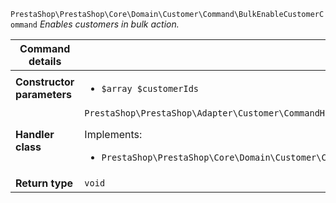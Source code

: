 `PrestaShop\PrestaShop\Core\Domain\Customer\Command\BulkEnableCustomerCommand`
_Enables customers in bulk action._

| Command details            |    |
| -------------------------- | -- |
| **Constructor parameters** | <ul> <li>`$array $customerIds`</li> </ul> |
| **Handler class**          | `PrestaShop\PrestaShop\Adapter\Customer\CommandHandler\BulkEnableCustomerHandler`  <p> Implements: </p> <ul>  <li>`PrestaShop\PrestaShop\Core\Domain\Customer\CommandHandler\BulkEnableCustomerHandlerInterface`</li>  |
| **Return type** |  `void`  |
